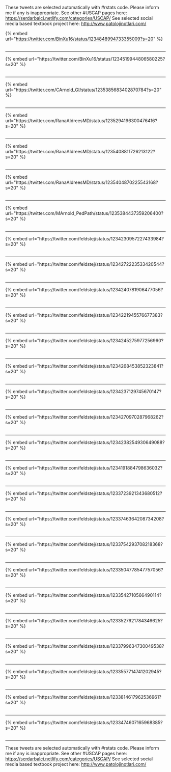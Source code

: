 

These tweets are selected automatically with #rstats code. Please inform me if any is inappropriate.
See other #USCAP pages here: https://serdarbalci.netlify.com/categories/USCAP/ 
See selected social media based textbook project here: http://www.patolojinotlari.com/

{% embed url="https://twitter.com/BinXu16/status/1234848994733355009?s=20" %}<br>
<br>
<hr>
{% embed url="https://twitter.com/BinXu16/status/1234519944806580225?s=20" %}<br>
<br>
<hr>
{% embed url="https://twitter.com/CArnold_GI/status/1235385683402870784?s=20" %}<br>
<br>
<hr>
{% embed url="https://twitter.com/RanaAldreesMD/status/1235294196300476416?s=20" %}<br>
<br>
<hr>
{% embed url="https://twitter.com/RanaAldreesMD/status/1235408811726213122?s=20" %}<br>
<br>
<hr>
{% embed url="https://twitter.com/RanaAldreesMD/status/1235404870225543168?s=20" %}<br>
<br>
<hr>
{% embed url="https://twitter.com/MArnold_PedPath/status/1235384437359206400?s=20" %}<br>
<br>
<hr>
{% embed url="https://twitter.com/feldstej/status/1234230957227433984?s=20" %}<br>
<br>
<hr>
{% embed url="https://twitter.com/feldstej/status/1234272223533420544?s=20" %}<br>
<br>
<hr>
{% embed url="https://twitter.com/feldstej/status/1234240781906477056?s=20" %}<br>
<br>
<hr>
{% embed url="https://twitter.com/feldstej/status/1234221945576677383?s=20" %}<br>
<br>
<hr>
{% embed url="https://twitter.com/feldstej/status/1234245275977256960?s=20" %}<br>
<br>
<hr>
{% embed url="https://twitter.com/feldstej/status/1234268453852323841?s=20" %}<br>
<br>
<hr>
{% embed url="https://twitter.com/feldstej/status/1234237129745670147?s=20" %}<br>
<br>
<hr>
{% embed url="https://twitter.com/feldstej/status/1234270970287968262?s=20" %}<br>
<br>
<hr>
{% embed url="https://twitter.com/feldstej/status/1234238254930649088?s=20" %}<br>
<br>
<hr>
{% embed url="https://twitter.com/feldstej/status/1234191884798636032?s=20" %}<br>
<br>
<hr>
{% embed url="https://twitter.com/feldstej/status/1233723921343680512?s=20" %}<br>
<br>
<hr>
{% embed url="https://twitter.com/feldstej/status/1233746364208734208?s=20" %}<br>
<br>
<hr>
{% embed url="https://twitter.com/feldstej/status/1233754293708218368?s=20" %}<br>
<br>
<hr>
{% embed url="https://twitter.com/feldstej/status/1233504778547757056?s=20" %}<br>
<br>
<hr>
{% embed url="https://twitter.com/feldstej/status/1233542710566490114?s=20" %}<br>
<br>
<hr>
{% embed url="https://twitter.com/feldstej/status/1233527621784346625?s=20" %}<br>
<br>
<hr>
{% embed url="https://twitter.com/feldstej/status/1233799634730049538?s=20" %}<br>
<br>
<hr>
{% embed url="https://twitter.com/feldstej/status/1233557714741202945?s=20" %}<br>
<br>
<hr>
{% embed url="https://twitter.com/feldstej/status/1233814617962536961?s=20" %}<br>
<br>
<hr>
{% embed url="https://twitter.com/feldstej/status/1233474607165968385?s=20" %}<br>
<br>
<hr>


These tweets are selected automatically with #rstats code. Please inform me if any is inappropriate.
See other #USCAP pages here: https://serdarbalci.netlify.com/categories/USCAP/ 
See selected social media based textbook project here: http://www.patolojinotlari.com/
